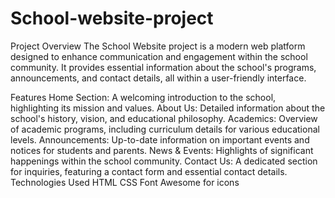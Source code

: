 # School-website-project
Project Overview
The School Website project is a modern web platform designed to enhance communication and engagement within the school community. It provides essential information about the school's programs, announcements, and contact details, all within a user-friendly interface.

Features
Home Section: A welcoming introduction to the school, highlighting its mission and values.
About Us: Detailed information about the school's history, vision, and educational philosophy.
Academics: Overview of academic programs, including curriculum details for various educational levels.
Announcements: Up-to-date information on important events and notices for students and parents.
News & Events: Highlights of significant happenings within the school community.
Contact Us: A dedicated section for inquiries, featuring a contact form and essential contact details.
Technologies Used
HTML
CSS
Font Awesome for icons
